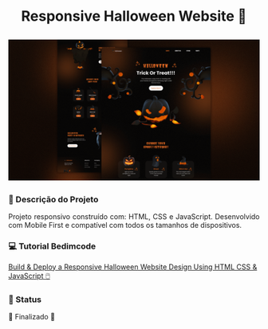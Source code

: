 <div align="center">

# Responsive Halloween Website 🎃

</div>


![preview img](/preview.png)
---


### :pencil: Descrição do Projeto
<p align="justify">Projeto responsivo construído com: HTML, CSS e JavaScript. Desenvolvido com Mobile First e compatível com todos os tamanhos de dispositivos.</p>


### :computer: Tutorial Bedimcode

[Build & Deploy a Responsive Halloween Website Design Using HTML CSS & JavaScript 🖱️](https://www.youtube.com/watch?v=TBEOARNn2Gc)


### 📍 Status

🚧  Finalizado  🚧
